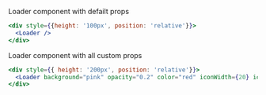 Loader component with defailt props
```jsx
<div style={{height: '100px', position: 'relative'}}>
  <Loader />
</div>
```
Loader component with all custom props
```jsx
<div style={{ height: '200px', position: 'relative'}}>
  <Loader background="pink" opacity="0.2" color="red" iconWidth={20} iconHeight={20} width="150px" height="150px" />
</div>
```